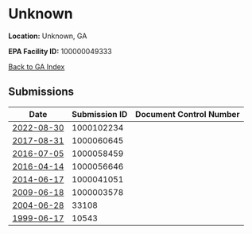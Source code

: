 # Unknown

**Location:** Unknown, GA

**EPA Facility ID:** 100000049333

[Back to GA Index](../../index.md)

## Submissions

| Date | Submission ID | Document Control Number |
|------|--------------|-------------------------|
| [2022-08-30](submissions/1000102234.md) | 1000102234 |  |
| [2017-08-31](submissions/1000060645.md) | 1000060645 |  |
| [2016-07-05](submissions/1000058459.md) | 1000058459 |  |
| [2016-04-14](submissions/1000056646.md) | 1000056646 |  |
| [2014-06-17](submissions/1000041051.md) | 1000041051 |  |
| [2009-06-18](submissions/1000003578.md) | 1000003578 |  |
| [2004-06-28](submissions/33108.md) | 33108 |  |
| [1999-06-17](submissions/10543.md) | 10543 |  |
